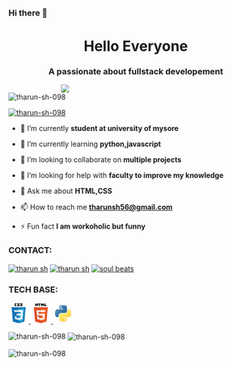 ### Hi there 👋

<!--
**Tharun-SH-098/Tharun-SH-098** is a ✨ _special_ ✨ repository because its `README.md` (this file) appears on your GitHub profile.

Here are some ideas to get you started:

- 🔭 I’m currently working on ...
- 🌱 I’m currently learning ...
- 👯 I’m looking to collaborate on ...
- 🤔 I’m looking for help with ...
- 💬 Ask me about ...
- 📫 How to reach me: ...
- 😄 Pronouns: ...
- ⚡ Fun fact: ...
-->
<h1 align="center">Hello Everyone</h1>
<h3 align="center">A passionate about fullstack developement</h3>
<img align="right" width="400"src="C:\Users\THARUN S H\Downloads\unnamed.gif">

<p align="left"> <img src="https://komarev.com/ghpvc/?username=tharun-sh-098&label=Profile%20views&color=0e75b6&style=flat" alt="tharun-sh-098" /> </p>

<p align="left"> <a href="https://github.com/ryo-ma/github-profile-trophy"><img src="https://github-profile-trophy.vercel.app/?username=tharun-sh-098" alt="tharun-sh-098" /></a> </p>

- 🔭 I’m currently **student at university of mysore**

- 🌱 I’m currently learning **python,javascript**

- 👯 I’m looking to collaborate on **multiple projects**

- 🤝 I’m looking for help with **faculty to improve my knowledge**

- 💬 Ask me about **HTML,CSS**

- 📫 How to reach me **tharunsh56@gmail.com**

- ⚡ Fun fact **I am workoholic but funny**

<h3 align="left">CONTACT:</h3>
<p align="left">
<a href="https://linkedin.com/in/tharun sh" target="blank"><img align="center" src="https://raw.githubusercontent.com/rahuldkjain/github-profile-readme-generator/master/src/images/icons/Social/linked-in-alt.svg" alt="tharun sh" height="30" width="40" /></a>
<a href="https://instagram.com/tharun sh" target="blank"><img align="center" src="https://raw.githubusercontent.com/rahuldkjain/github-profile-readme-generator/master/src/images/icons/Social/instagram.svg" alt="tharun sh" height="30" width="40" /></a>
<a href="https://www.youtube.com/c/soul beats" target="blank"><img align="center" src="https://raw.githubusercontent.com/rahuldkjain/github-profile-readme-generator/master/src/images/icons/Social/youtube.svg" alt="soul beats" height="30" width="40" /></a>
</p>

<h3 align="left">TECH BASE:</h3>
<p align="left"> <a href="https://www.w3schools.com/css/" target="_blank" rel="noreferrer"> <img src="https://raw.githubusercontent.com/devicons/devicon/master/icons/css3/css3-original-wordmark.svg" alt="css3" width="40" height="40"/> </a> <a href="https://www.w3.org/html/" target="_blank" rel="noreferrer"> <img src="https://raw.githubusercontent.com/devicons/devicon/master/icons/html5/html5-original-wordmark.svg" alt="html5" width="40" height="40"/> </a> <a href="https://www.python.org" target="_blank" rel="noreferrer"> <img src="https://raw.githubusercontent.com/devicons/devicon/master/icons/python/python-original.svg" alt="python" width="40" height="40"/> </a> </p>

<p><img align="left" src="https://github-readme-stats.vercel.app/api/top-langs?username=tharun-sh-098&show_icons=true&locale=en&layout=compact" alt="tharun-sh-098" /></p>

<p>&nbsp;<img align="center" src="https://github-readme-stats.vercel.app/api?username=tharun-sh-098&show_icons=true&locale=en" alt="tharun-sh-098" /></p>

<p><img align="center" src="https://github-readme-streak-stats.herokuapp.com/?user=tharun-sh-098&" alt="tharun-sh-098" /></p>
